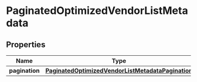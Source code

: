 

# PaginatedOptimizedVendorListMetadata


## Properties

| Name | Type | Description | Notes |
|------------ | ------------- | ------------- | -------------|
|**pagination** | [**PaginatedOptimizedVendorListMetadataPagination**](PaginatedOptimizedVendorListMetadataPagination.md) |  |  [optional] |



